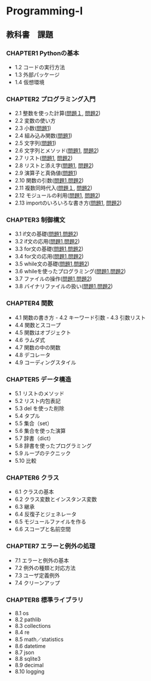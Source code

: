 # Programming-I
## 教科書　課題
### CHAPTER1 **Pythonの基本**
- 1.2 コードの実行方法
- 1.3 外部パッケージ
- 1.4 仮想環境
### CHAPTER2 **プログラミング入門**
- 2.1 整数を使った計算([問題１](ch2/Q2/Q2_1_1.py), [問題2](ch2/Q2/Q2_1_2.py))
- 2.2 変数の使い方
- 2.3 小数([問題1](ch2/Q2/Q2_3_1.py))
- 2.4 組み込み関数([問題1](ch2/Q2/Q2_4_1.py))
- 2.5 文字列([問題1](ch2/Q2/Q2_5_2.py))
- 2.6 文字列とメソッド([問題1](ch2/Q2/Q2_6_1.py), [問題2](ch2/Q2/Q2_6_2.py))
- 2.7 リスト([問題1](ch2/Q2/Q2_7_1.py), [問題2](ch2/Q2/Q2_7_2.py))
- 2.8 リストと添え字([問題1](ch2/Q2/Q2_8_1.py), [問題2](ch2/Q2/Q2_8_2.py))
- 2.9 演算子と真偽値([問題1](ch2/Q2/Q2_9_1.py))
- 2.10 関数の引数([問題1](ch2/Q2/Q2_10_1.py),[問題2](ch2/Q2/Q2_10_2.py))
- 2.11 複数同時代入([問題１](ch2/Q2/Q2_11_1.py), [問題2](ch2/Q2/Q2_11_2.py))
- 2.12 モジュールの利用([問題1](ch2/Q2/Q2_12_1.py), [問題2](ch2/Q2/Q2_12_2.py))
- 2.13 importのいろいろな書き方([問題1](ch2/Q2/Q2_13_1.py), [問題2](ch2/Q2/Q2_13_2.py))
### CHAPTER3 **制御構文**
- 3.1 if文の基礎([問題1](ch2/Q3/Q3_1_1.py),[問題2](ch2/Q3/Q3_1_2.py))
- 3.2 if文の応用([問題1](ch2/Q3/Q3_2_1.py),[問題2](ch2/Q3_2_2.py))
- 3.3 for文の基礎([問題1](ch2/Q3/Q3_3_1.py),[問題2](ch2/Q3_3_2.py))
- 3.4 for文の応用([問題1](ch2/Q3/Q3_4_1.py),[問題2](ch2/Q3_4_2.py))
- 3.5 while文の基礎([問題1](ch2/Q3/Q3_5_1.py),[問題2](ch2/Q3_5_2.py))
- 3.6 whileを使ったプログラミング([問題1](ch2/Q3/Q3_6_1.py),[問題2](ch2/Q3_6_2.py))
- 3.7 ファイルの操作([問題1](ch2/Q3/Q3_7_1.py),[問題2](ch2/Q3_7_2.py))
- 3.8 バイナリファイルの扱い([問題1](ch2/Q3/Q3_8_1.py),[問題2](ch2/Q3_8_2.py))
### CHAPTER4 **関数**
- 4.1 関数の書き方 - 4.2 キーワード引数 - 4.3 引数リスト
- 4.4 関数とスコープ
- 4.5 関数はオブジェクト
- 4.6 ラムダ式
- 4.7 関数の中の関数
- 4.8 デコレータ
- 4.9 コーディングスタイル
### CHAPTER5 **データ構造**
- 5.1 リストのメソッド
- 5.2 リスト内包表記
- 5.3 del を使った削除
- 5.4 タプル
- 5.5 集合（set）
- 5.6 集合を使った演算
- 5.7 辞書（dict）
- 5.8 辞書を使ったプログラミング
- 5.9 ループのテクニック
- 5.10 比較
### CHAPTER6 **クラス**
- 6.1 クラスの基本
- 6.2 クラス変数とインスタンス変数
- 6.3 継承
- 6.4 反復子とジェネレータ
- 6.5 モジュールファイルを作る
- 6.6 スコープと名前空間
### CHAPTER7 **エラーと例外の処理**
- 7.1 エラーと例外の基本
- 7.2 例外の種類と対応方法
- 7.3 ユーザ定義例外
- 7.4 クリーンアップ
### CHAPTER8 **標準ライブラリ**
- 8.1 os
- 8.2 pathlib
- 8.3 collections
- 8.4 re
- 8.5 math／statistics
- 8.6 datetime
- 8.7 json
- 8.8 sqlite3
- 8.9 decimal
- 8.10 logging


